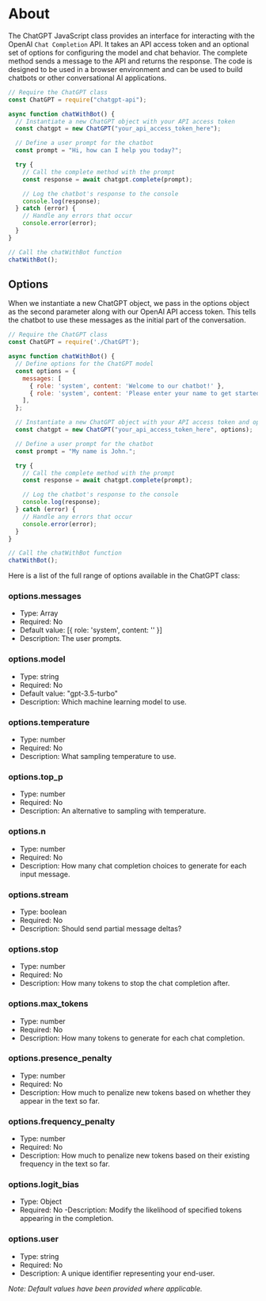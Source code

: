 # About

The ChatGPT JavaScript class provides an interface for interacting with the OpenAI `Chat Completion` API. It takes an API access token and an optional set of options for configuring the model and chat behavior. The complete method sends a message to the API and returns the response. The code is designed to be used in a browser environment and can be used to build chatbots or other conversational AI applications.

```javascript
// Require the ChatGPT class
const ChatGPT = require("chatgpt-api");

async function chatWithBot() {
  // Instantiate a new ChatGPT object with your API access token
  const chatgpt = new ChatGPT("your_api_access_token_here");

  // Define a user prompt for the chatbot
  const prompt = "Hi, how can I help you today?";

  try {
    // Call the complete method with the prompt
    const response = await chatgpt.complete(prompt);

    // Log the chatbot's response to the console
    console.log(response);
  } catch (error) {
    // Handle any errors that occur
    console.error(error);
  }
}

// Call the chatWithBot function
chatWithBot();
```

## Options

When we instantiate a new ChatGPT object, we pass in the options object as the second parameter along with our OpenAI API access token. This tells the chatbot to use these messages as the initial part of the conversation.


```javascript
// Require the ChatGPT class
const ChatGPT = require('./ChatGPT');

async function chatWithBot() {
  // Define options for the ChatGPT model
  const options = {
    messages: [
      { role: 'system', content: 'Welcome to our chatbot!' },
      { role: 'system', content: 'Please enter your name to get started.' },
    ],
  };

  // Instantiate a new ChatGPT object with your API access token and options
  const chatgpt = new ChatGPT("your_api_access_token_here", options);

  // Define a user prompt for the chatbot
  const prompt = "My name is John.";

  try {
    // Call the complete method with the prompt
    const response = await chatgpt.complete(prompt);

    // Log the chatbot's response to the console
    console.log(response);
  } catch (error) {
    // Handle any errors that occur
    console.error(error);
  }
}

// Call the chatWithBot function
chatWithBot();

```

Here is a list of the full range of options available in the ChatGPT class:

### options.messages
- Type: Array
- Required: No
- Default value: [{ role: 'system', content: '' }]
- Description: The user prompts.
### options.model
- Type: string
- Required: No
- Default value: "gpt-3.5-turbo"
- Description: Which machine learning model to use.
### options.temperature
- Type: number
- Required: No
- Description: What sampling temperature to use.
### options.top_p
- Type: number
- Required: No
- Description: An alternative to sampling with temperature.
### options.n
- Type: number
- Required: No
- Description: How many chat completion choices to generate for each input message.
### options.stream
- Type: boolean
- Required: No
- Description: Should send partial message deltas?
### options.stop
- Type: number
- Required: No
- Description: How many tokens to stop the chat completion after.
### options.max_tokens
- Type: number
- Required: No
- Description: How many tokens to generate for each chat completion.
### options.presence_penalty
- Type: number
- Required: No
- Description: How much to penalize new tokens based on whether they appear in the text so far.
### options.frequency_penalty
- Type: number
- Required: No
- Description: How much to penalize new tokens based on their existing frequency in the text so far.
### options.logit_bias
- Type: Object
- Required: No
-Description: Modify the likelihood of specified tokens appearing in the completion.
### options.user
- Type: string
- Required: No
- Description: A unique identifier representing your end-user.

*Note: Default values have been provided where applicable.*